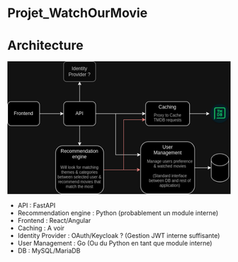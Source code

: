# Projet_WatchOurMovie

# Architecture 
![asset/Untitled_Diagram.drawio.png](asset/Untitled_Diagram.drawio.png)

- API : FastAPI
- Recommendation engine : Python (probablement un module interne)
- Frontend : React/Angular
- Caching : A voir
- Identity Provider : OAuth/Keycloak ? (Gestion JWT interne suffisante)
- User Management : Go (Ou du Python en tant que module interne)
- DB : MySQL/MariaDB
